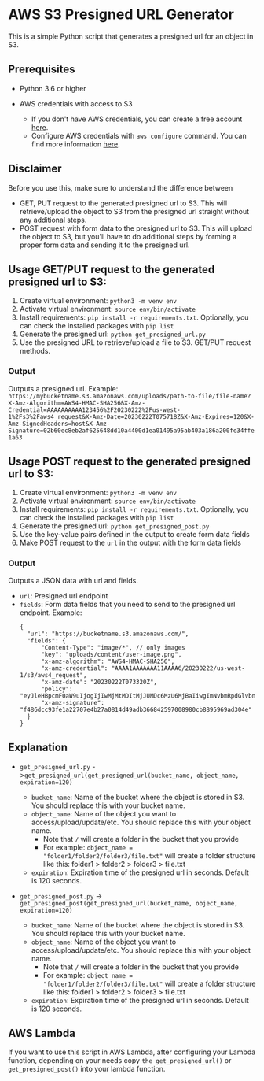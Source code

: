 <!-- @format -->

# AWS S3 Presigned URL Generator

This is a simple Python script that generates a presigned url for an object in S3.

## Prerequisites

- Python 3.6 or higher
- AWS credentials with access to S3

  - If you don't have AWS credentials, you can create a free account [here](https://aws.amazon.com/free/).
  - Configure AWS credentials with `aws configure` command. You can find more information [here](https://docs.aws.amazon.com/cli/latest/userguide/cli-configure-quickstart.html).

## Disclaimer

Before you use this, make sure to understand the difference between

- GET, PUT request to the generated presigned url to S3. This will retrieve/upload the object to S3 from the presigned url straight without any additional steps.
- POST request with form data to the presigned url to S3. This will upload the object to S3, but you'll have to do additional steps by forming a proper form data and sending it to the presigned url.

## Usage GET/PUT request to the generated presigned url to S3:

1. Create virtual environment: `python3 -m venv env`
2. Activate virtual environment: `source env/bin/activate`
3. Install requirements: `pip install -r requirements.txt`. Optionally, you can check the installed packages with `pip list`
4. Generate the presigned url: `python get_presigned_url.py`
5. Use the presigned URL to retrieve/upload a file to S3. GET/PUT request methods.

### Output

Outputs a presigned url. Example:
`https://mybucketname.s3.amazonaws.com/uploads/path-to-file/file-name?X-Amz-Algorithm=AWS4-HMAC-SHA256&X-Amz-Credential=AAAAAAAAAA123456%2F20230222%2Fus-west-1%2Fs3%2Faws4_request&X-Amz-Date=20230222T075718Z&X-Amz-Expires=120&X-Amz-SignedHeaders=host&X-Amz-Signature=02b60ec8eb2af625648dd10a4400d1ea01495a95ab403a186a200fe34ffe1a63`

## Usage POST request to the generated presigned url to S3:

1. Create virtual environment: `python3 -m venv env`
2. Activate virtual environment: `source env/bin/activate`
3. Install requirements: `pip install -r requirements.txt`. Optionally, you can check the installed packages with `pip list`
4. Generate the presigned url: `python get_presigned_post.py`
5. Use the key-value pairs defined in the output to create form data fields
6. Make POST request to the `url` in the output with the form data fields

### Output

Outputs a JSON data with url and fields.

- `url`: Presigned url endpoint
- `fields`: Form data fields that you need to send to the presigned url endpoint.
  Example:
  ````
  {
    "url": "https://bucketname.s3.amazonaws.com/",
    "fields": {
        "Content-Type": "image/*", // only images
        "key": "uploads/content/user-image.png",
        "x-amz-algorithm": "AWS4-HMAC-SHA256",
        "x-amz-credential": "AAAA1AAAAAAA11AAAA6/20230222/us-west-1/s3/aws4_request",
        "x-amz-date": "20230222T073320Z",
        "policy": "eyJleHBpcmF0aW9uIjogIjIwMjMtMDItMjJUMDc6MzU6MjBaIiwgImNvbmRpdGlvbnMiOiBbWyJjb250ZW50LWxlbmd0aC1yYW5nZSIsIDAsIDIwOTcxNTJdLCB7IkNvbnRlbnQtVHlwZSI6ICJpbWFnZS8qIn0sIHsiYnVja2V0IjogImVhemVsLWlvIn0sIHsia2V5IjogInVwbG9hZHMvdXNlcl9nZW5lcmF0ZWRfY29udGVudC91c2VyLWltYWdlLnBuZyJ9LCB7IngtYW16LWFsZ29yaXRobSI6ICJBV1M0LUhNQUMtU0hBMjU2In0sIHsieC1hbXotY3JlZGVudGlhbCI6ICJBS0lBNUlSTVRYTFJDNzRBQU1FNi8yMDIzMDIyMi9hcC1ub3J0aGVhc3QtMi9zMy9hd3M0X3JlcXVlc3QifSwgeyJ4LWFtei1kYXRlIjogIjIwMjMwMjIyVDA3MzMyMFoifV19",
        "x-amz-signature": "f486dcc93fe1a22707e4b27a0814d49adb366842597008980cb8895969ad304e"
    }
  }
  ````

## Explanation

- `get_presigned_url.py` ->`get_presigned_url(get_presigned_url(bucket_name, object_name, expiration=120)`

  - `bucket_name`: Name of the bucket where the object is stored in S3. You should replace this with your bucket name.
  - `object_name`: Name of the object you want to access/upload/update/etc. You should replace this with your object name.
    - Note that `/` will create a folder in the bucket that you provide
    - For example: `object_name = "folder1/folder2/folder3/file.txt"` will create a folder structure like this: folder1 > folder2 > folder3 > file.txt
  - `expiration`: Expiration time of the presigned url in seconds. Default is 120 seconds.

- `get_presigned_post.py` -> `get_presigned_post(get_presigned_url(bucket_name, object_name, expiration=120)`

  - `bucket_name`: Name of the bucket where the object is stored in S3. You should replace this with your bucket name.
  - `object_name`: Name of the object you want to access/upload/update/etc. You should replace this with your object name.
    - Note that `/` will create a folder in the bucket that you provide
    - For example: `object_name = "folder1/folder2/folder3/file.txt"` will create a folder structure like this: folder1 > folder2 > folder3 > file.txt
  - `expiration`: Expiration time of the presigned url in seconds. Default is 120 seconds.

## AWS Lambda

If you want to use this script in AWS Lambda, after configuring your Lambda function, depending on your needs copy `the get_presigned_url()` or `get_presigned_post()` into your lambda function.
